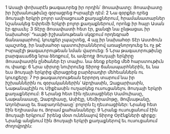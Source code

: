 1 Ասայի փոխարէն թագաւորեց իր որդին՝ Յոսափատը: Յոսափատը իր իշխանութիւնը զօրացրեց Իսրայէլի դէմ: 2 Նա զօրքեր դրեց Յուդայի երկրի բոլոր ամրացուած քաղաքներում, հրամանատարներ նշանակեց Եփրեմի երկրի բոլոր քաղաքներում, որոնք իր հայր Ասան էր գրաւել: 3 Տէրը Յոսափատի հետ էր, քանզի նա ընթացաւ իր նախահօր՝ Դաւթի իշխանութեան սկզբում որդեգրած ճանապարհով. կուռքեր չպաշտեց, 4 այլ իր նախահօր Տէր Աստծուն պաշտեց, իր նախահօր պատուիրաններով առաջնորդուեց եւ ոչ թէ Իսրայէլի թագաւորութեան նման վարուեց: 5 Նրա թագաւորութիւնը բարգաւաճեց նրա ձեռքում, եւ ամբողջ Յուդայի երկիրը Յոսափատին ընծաներ էր տալիս. նա ձեռք բերեց մեծ հարստութիւն ու փառք: 6 Նրա սիրտը նուիրուեց Տիրոջ ճանապարհներին, եւ նա եւս Յուդայի երկրից վերացրեց բարձրադիր մեհեաններն ու կուռքերը:
7 Իր թագաւորութեան երրորդ տարում նա իր իշխաններին ու զօրականներին՝ Աբդիասին, Զաքարիասին, Նաթանայէլին ու Միքէասին ուղարկեց ուսուցանելու Յուդայի երկրի քաղաքներում: 8 Նրանց հետ էին ղեւտացիներ Սամուիասը, Նաթանաասը, Զաբդիասը, Ասիէլը, Սեմիրամոթը, Յովնաթանը, Ադոնիասը եւ Տաբադոնիասը՝ բոլորն էլ ղեւտացիներ: Նրանց հետ էին Եղիսամա ու Յորամ քահանաները: 9 Նրանք ուսուցանում էին Յուդայի երկրում՝ իրենց մօտ ունենալով Տիրոջ Օրէնքների գիրքը: Նրանք անցնում էին Յուդայի երկրի քաղաքներով եւ ուսուցանում ժողովրդին:
